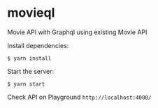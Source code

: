 # movieql
Movie API with Graphql using existing Movie API

Install dependencies:
```
$ yarn install
```
Start the server:
```
$ yarn start
```
Check API on Playground `http://localhost:4000/`

